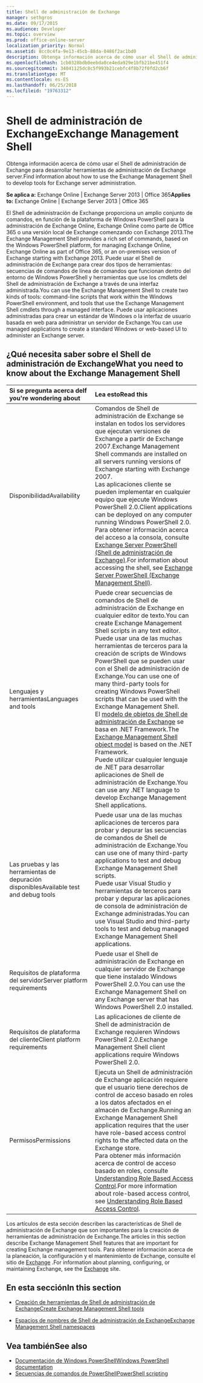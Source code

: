 ```yaml
---
title: Shell de administración de Exchange
manager: sethgros
ms.date: 09/17/2015
ms.audience: Developer
ms.topic: overview
ms.prod: office-online-server
localization_priority: Normal
ms.assetid: 8cc0c4fa-9e13-45cb-88da-0486f2ac1bd0
description: Obtenga información acerca de cómo usar el Shell de administración de Exchange para desarrollar herramientas de administración de Exchange server.
ms.openlocfilehash: 1cb0328bdb0eebda0ce4eda929e1bfb21be451f4
ms.sourcegitcommit: 34041125dc8c5f993b21cebfc4f8b72f0fd2cb6f
ms.translationtype: MT
ms.contentlocale: es-ES
ms.lasthandoff: 06/25/2018
ms.locfileid: "19763312"
---
```

# <a name="exchange-management-shell"></a><span data-ttu-id="1cd3c-103">Shell de administración de Exchange</span><span class="sxs-lookup"><span data-stu-id="1cd3c-103">Exchange Management Shell</span></span>

<span data-ttu-id="1cd3c-104">Obtenga información acerca de cómo usar el Shell de administración de Exchange para desarrollar herramientas de administración de Exchange server.</span><span class="sxs-lookup"><span data-stu-id="1cd3c-104">Find information about how to use the Exchange Management Shell to develop tools for Exchange server administration.</span></span>
  
<span data-ttu-id="1cd3c-105">**Se aplica a:** Exchange Online | Exchange Server 2013 | Office 365</span><span class="sxs-lookup"><span data-stu-id="1cd3c-105">**Applies to:** Exchange Online | Exchange Server 2013 | Office 365</span></span>
  
<span data-ttu-id="1cd3c-106">El Shell de administración de Exchange proporciona un amplio conjunto de comandos, en función de la plataforma de Windows PowerShell para la administración de Exchange Online, Exchange Online como parte de Office 365 o una versión local de Exchange comenzando con Exchange 2013.</span><span class="sxs-lookup"><span data-stu-id="1cd3c-106">The Exchange Management Shell provides a rich set of commands, based on the Windows PowerShell platform, for managing Exchange Online, Exchange Online as part of Office 365, or an on-premises version of Exchange starting with Exchange 2013.</span></span> <span data-ttu-id="1cd3c-107">Puede usar el Shell de administración de Exchange para crear dos tipos de herramientas: secuencias de comandos de línea de comandos que funcionan dentro del entorno de Windows PowerShell y herramientas que use los cmdlets del Shell de administración de Exchange a través de una interfaz administrada.</span><span class="sxs-lookup"><span data-stu-id="1cd3c-107">You can use the Exchange Management Shell to create two kinds of tools: command-line scripts that work within the Windows PowerShell environment, and tools that use the Exchange Management Shell cmdlets through a managed interface.</span></span> <span data-ttu-id="1cd3c-108">Puede usar aplicaciones administradas para crear un estándar de Windows o la interfaz de usuario basada en web para administrar un servidor de Exchange.</span><span class="sxs-lookup"><span data-stu-id="1cd3c-108">You can use managed applications to create a standard Windows or web-based UI to administer an Exchange server.</span></span> 
  
## <a name="what-you-need-to-know-about-the-exchange-management-shell"></a><span data-ttu-id="1cd3c-109">¿Qué necesita saber sobre el Shell de administración de Exchange</span><span class="sxs-lookup"><span data-stu-id="1cd3c-109">What you need to know about the Exchange Management Shell</span></span>

|<span data-ttu-id="1cd3c-110">Si se pregunta acerca de</span><span class="sxs-lookup"><span data-stu-id="1cd3c-110">If you're wondering about</span></span>|<span data-ttu-id="1cd3c-111">Lea esto</span><span class="sxs-lookup"><span data-stu-id="1cd3c-111">Read this</span></span>|
|:-----|:-----|
|<span data-ttu-id="1cd3c-112">Disponibilidad</span><span class="sxs-lookup"><span data-stu-id="1cd3c-112">Availability</span></span>  <br/> |<span data-ttu-id="1cd3c-113">Comandos de Shell de administración de Exchange se instalan en todos los servidores que ejecutan versiones de Exchange a partir de Exchange 2007.</span><span class="sxs-lookup"><span data-stu-id="1cd3c-113">Exchange Management Shell commands are installed on all servers running versions of Exchange starting with Exchange 2007.</span></span><br/><span data-ttu-id="1cd3c-114">Las aplicaciones cliente se pueden implementar en cualquier equipo que ejecute Windows PowerShell 2.0.</span><span class="sxs-lookup"><span data-stu-id="1cd3c-114">Client applications can be deployed on any computer running Windows PowerShell 2.0.</span></span><br/> <span data-ttu-id="1cd3c-115">Para obtener información acerca del acceso a la consola, consulte [Exchange Server PowerShell (Shell de administración de Exchange)](https://docs.microsoft.com/en-us/powershell/exchange/exchange-server/exchange-management-shell?view=exchange-ps).</span><span class="sxs-lookup"><span data-stu-id="1cd3c-115">For information about accessing the shell, see [Exchange Server PowerShell (Exchange Management Shell)](https://docs.microsoft.com/en-us/powershell/exchange/exchange-server/exchange-management-shell?view=exchange-ps).</span></span>  <br/> |
|<span data-ttu-id="1cd3c-116">Lenguajes y herramientas</span><span class="sxs-lookup"><span data-stu-id="1cd3c-116">Languages and tools</span></span>  <br/> |<span data-ttu-id="1cd3c-117">Puede crear secuencias de comandos de Shell de administración de Exchange en cualquier editor de texto.</span><span class="sxs-lookup"><span data-stu-id="1cd3c-117">You can create Exchange Management Shell scripts in any text editor.</span></span><br/><span data-ttu-id="1cd3c-118">Puede usar una de las muchas herramientas de terceros para la creación de scripts de Windows PowerShell que se pueden usar con el Shell de administración de Exchange.</span><span class="sxs-lookup"><span data-stu-id="1cd3c-118">You can use one of many third-party tools for creating Windows PowerShell scripts that can be used with the Exchange Management Shell.</span></span>  <br/> <span data-ttu-id="1cd3c-119">El [modelo de objetos de Shell de administración de Exchange](exchange-management-shell-namespaces.md) se basa en .NET Framework.</span><span class="sxs-lookup"><span data-stu-id="1cd3c-119">The [Exchange Management Shell object model](exchange-management-shell-namespaces.md) is based on the .NET Framework.</span></span><br/><span data-ttu-id="1cd3c-120">Puede utilizar cualquier lenguaje de .NET para desarrollar aplicaciones de Shell de administración de Exchange.</span><span class="sxs-lookup"><span data-stu-id="1cd3c-120">You can use any .NET language to develop Exchange Management Shell applications.</span></span>  <br/> |
|<span data-ttu-id="1cd3c-121">Las pruebas y las herramientas de depuración disponibles</span><span class="sxs-lookup"><span data-stu-id="1cd3c-121">Available test and debug tools</span></span>  <br/> |<span data-ttu-id="1cd3c-122">Puede usar una de las muchas aplicaciones de terceros para probar y depurar las secuencias de comandos de Shell de administración de Exchange.</span><span class="sxs-lookup"><span data-stu-id="1cd3c-122">You can use one of many third-party applications to test and debug Exchange Management Shell scripts.</span></span>  <br/> <span data-ttu-id="1cd3c-123">Puede usar Visual Studio y herramientas de terceros para probar y depurar las aplicaciones de consola de administración de Exchange administradas.</span><span class="sxs-lookup"><span data-stu-id="1cd3c-123">You can use Visual Studio and third-party tools to test and debug managed Exchange Management Shell applications.</span></span>  <br/> |
|<span data-ttu-id="1cd3c-124">Requisitos de plataforma del servidor</span><span class="sxs-lookup"><span data-stu-id="1cd3c-124">Server platform requirements</span></span>  <br/> |<span data-ttu-id="1cd3c-125">Puede usar el Shell de administración de Exchange en cualquier servidor de Exchange que tiene instalado Windows PowerShell 2.0.</span><span class="sxs-lookup"><span data-stu-id="1cd3c-125">You can use the Exchange Management Shell on any Exchange server that has Windows PowerShell 2.0 installed.</span></span>  <br/> |
|<span data-ttu-id="1cd3c-126">Requisitos de plataforma del cliente</span><span class="sxs-lookup"><span data-stu-id="1cd3c-126">Client platform requirements</span></span>  <br/> |<span data-ttu-id="1cd3c-127">Las aplicaciones de cliente de Shell de administración de Exchange requieren Windows PowerShell 2.0.</span><span class="sxs-lookup"><span data-stu-id="1cd3c-127">Exchange Management Shell client applications require Windows PowerShell 2.0.</span></span>  <br/> |
|<span data-ttu-id="1cd3c-128">Permisos</span><span class="sxs-lookup"><span data-stu-id="1cd3c-128">Permissions</span></span>  <br/> |<span data-ttu-id="1cd3c-129">Ejecuta un Shell de administración de Exchange aplicación requiere que el usuario tiene derechos de control de acceso basado en roles a los datos afectados en el almacén de Exchange.</span><span class="sxs-lookup"><span data-stu-id="1cd3c-129">Running an Exchange Management Shell application requires that the user have role-based access control rights to the affected data on the Exchange store.</span></span><br/><span data-ttu-id="1cd3c-130">Para obtener más información acerca de control de acceso basado en roles, consulte [Understanding Role Based Access Control](http://technet.microsoft.com/en-us/library/dd298183.aspx).</span><span class="sxs-lookup"><span data-stu-id="1cd3c-130">For more information about role-based access control, see [Understanding Role Based Access Control](http://technet.microsoft.com/en-us/library/dd298183.aspx).</span></span>  <br/> |
   
<span data-ttu-id="1cd3c-131">Los artículos de esta sección describen las características de Shell de administración de Exchange que son importantes para la creación de herramientas de administración de Exchange.</span><span class="sxs-lookup"><span data-stu-id="1cd3c-131">The articles in this section describe Exchange Management Shell features that are important for creating Exchange management tools.</span></span> <span data-ttu-id="1cd3c-132">Para obtener información acerca de la planeación, la configuración y el mantenimiento de Exchange, consulte el sitio de [Exchange](https://docs.microsoft.com/en-us/exchange/) .</span><span class="sxs-lookup"><span data-stu-id="1cd3c-132">For information about planning, configuring, or maintaining Exchange, see the [Exchange](https://docs.microsoft.com/en-us/exchange/) site.</span></span>
  
## <a name="in-this-section"></a><span data-ttu-id="1cd3c-133">En esta sección</span><span class="sxs-lookup"><span data-stu-id="1cd3c-133">In this section</span></span>

- [<span data-ttu-id="1cd3c-134">Creación de herramientas de Shell de administración de Exchange</span><span class="sxs-lookup"><span data-stu-id="1cd3c-134">Create Exchange Management Shell tools</span></span>](create-exchange-management-shell-tools.md)
    
- [<span data-ttu-id="1cd3c-135">Espacios de nombres de Shell de administración de Exchange</span><span class="sxs-lookup"><span data-stu-id="1cd3c-135">Exchange Management Shell namespaces</span></span>](exchange-management-shell-namespaces.md)
    
## <a name="see-also"></a><span data-ttu-id="1cd3c-136">Vea también</span><span class="sxs-lookup"><span data-stu-id="1cd3c-136">See also</span></span>
  
- [<span data-ttu-id="1cd3c-137">Documentación de Windows PowerShell</span><span class="sxs-lookup"><span data-stu-id="1cd3c-137">Windows PowerShell documentation</span></span>](https://docs.microsoft.com/en-us/powershell/scripting/getting-started/getting-started-with-windows-powershell?view=powershell-6)
- [<span data-ttu-id="1cd3c-138">Secuencias de comandos de PowerShell</span><span class="sxs-lookup"><span data-stu-id="1cd3c-138">PowerShell scripting</span></span>](https://docs.microsoft.com/en-us/powershell/scripting/powershell-scripting?view=powershell-6)
    

